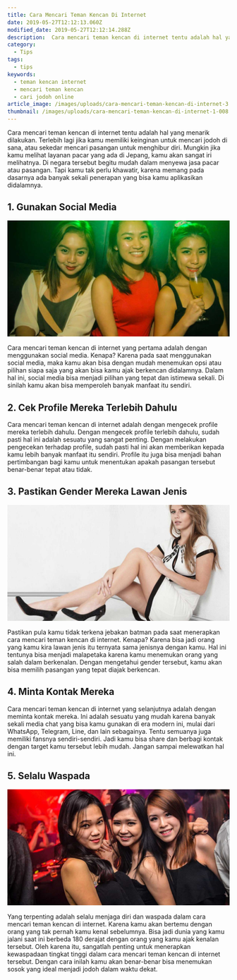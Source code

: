 ```yaml
---
title: Cara Mencari Teman Kencan Di Internet
date: 2019-05-27T12:12:13.060Z
modified_date: 2019-05-27T12:12:14.288Z
description:  Cara mencari teman kencan di internet tentu adalah hal yang menarik dilakukan. Terlebih lagi jika kamu memiliki keinginan untuk mencari jodoh di sana.
category:
  - Tips
tags:
  - tips
keywords:
  - teman kencan internet
  - mencari teman kencan
  - cari jodoh online
article_image: /images/uploads/cara-mencari-teman-kencan-di-internet-3.jpg
thumbnail: /images/uploads/cara-mencari-teman-kencan-di-internet-1-008.jpg
---
```

Cara mencari teman kencan di internet tentu adalah hal yang menarik dilakukan. Terlebih lagi jika kamu memiliki keinginan untuk mencari jodoh di sana, atau sekedar mencari pasangan untuk menghibur diri. Mungkin jika kamu melihat layanan pacar yang ada di Jepang, kamu akan sangat iri melihatnya. Di negara tersebut begitu mudah dalam menyewa jasa pacar atau pasangan. Tapi kamu tak perlu khawatir, karena memang pada dasarnya ada banyak sekali penerapan yang bisa kamu aplikasikan didalamnya.



## 1. Gunakan Social Media

![Cara Mencari Teman Kencan Di Internet](/images/uploads/cara-mencari-teman-kencan-di-internet-3.jpg)

Cara mencari teman kencan di internet yang pertama adalah dengan menggunakan social media. Kenapa? Karena pada saat menggunakan social media, maka kamu akan bisa dengan mudah menemukan opsi atau pilihan siapa saja yang akan bisa kamu ajak berkencan didalamnya. Dalam hal ini, social media bisa menjadi pilihan yang tepat dan istimewa sekali. Di sinilah kamu akan bisa memperoleh banyak manfaat itu sendiri.



## 2. Cek Profile Mereka Terlebih Dahulu

Cara mencari teman kencan di internet adalah dengan mengecek profile mereka terlebih dahulu. Dengan mengecek profile terlebih dahulu, sudah pasti hal ini adalah sesuatu yang sangat penting. Dengan melakukan pengecekan terhadap profile, sudah pasti hal ini akan memberikan kepada kamu lebih banyak manfaat itu sendiri. Profile itu juga bisa menjadi bahan pertimbangan bagi kamu untuk menentukan apakah pasangan tersebut benar-benar tepat atau tidak.



## 3. Pastikan Gender Mereka Lawan Jenis

![Cara Mencari Teman Kencan Di Internet](/images/uploads/cara-mencari-teman-kencan-di-internet-2.jpg)

Pastikan pula kamu tidak terkena jebakan batman pada saat menerapkan cara mencari teman kencan di internet. Kenapa? Karena bisa jadi orang yang kamu kira lawan jenis itu ternyata sama jenisnya dengan kamu. Hal ini tentunya bisa menjadi malapetaka karena kamu menemukan orang yang salah dalam berkenalan. Dengan mengetahui gender tersebut, kamu akan bisa memilih pasangan yang tepat diajak berkencan.



## 4. Minta Kontak Mereka

Cara mencari teman kencan di internet yang selanjutnya adalah dengan meminta kontak mereka. Ini adalah sesuatu yang mudah karena banyak sekali media chat yang bisa kamu gunakan di era modern ini, mulai dari WhatsApp, Telegram, Line, dan lain sebagainya. Tentu semuanya juga memiliki fansnya sendiri-sendiri. Jadi kamu bisa share dan berbagi kontak dengan target kamu tersebut lebih mudah. Jangan sampai melewatkan hal ini.



## 5. Selalu Waspada

![Cara Mencari Teman Kencan Di Internet](/images/uploads/cara-mencari-teman-kencan-di-internet-1.jpg)

Yang terpenting adalah selalu menjaga diri dan waspada dalam cara mencari teman kencan di internet. Karena kamu akan bertemu dengan orang yang tak pernah kamu kenal sebelumnya. Bisa jadi dunia yang kamu jalani saat ini berbeda 180 derajat dengan orang yang kamu ajak kenalan tersebut. Oleh karena itu, sangatlah penting untuk menerapkan kewaspadaan tingkat tinggi dalam cara mencari teman kencan di internet tersebut. Dengan cara inilah kamu akan benar-benar bisa menemukan sosok yang ideal menjadi jodoh dalam waktu dekat.

